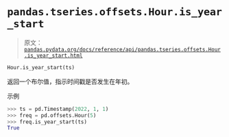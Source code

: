 # `pandas.tseries.offsets.Hour.is_year_start`

> 原文：[`pandas.pydata.org/docs/reference/api/pandas.tseries.offsets.Hour.is_year_start.html`](https://pandas.pydata.org/docs/reference/api/pandas.tseries.offsets.Hour.is_year_start.html)

```py
Hour.is_year_start(ts)
```

返回一个布尔值，指示时间戳是否发生在年初。

示例

```py
>>> ts = pd.Timestamp(2022, 1, 1)
>>> freq = pd.offsets.Hour(5)
>>> freq.is_year_start(ts)
True 
```
